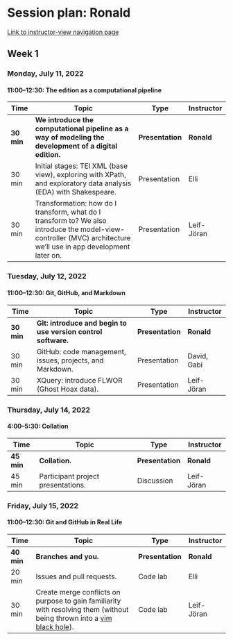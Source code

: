 # Session plan: Ronald

[Link to instructor-view navigation page](daily_instructor_view.md)

## Week 1

### Monday, July 11, 2022

#### 11:00–12:30: The edition as a computational pipeline

Time | Topic | Type | Instructor
---- | ---- | ---- | ---- 
**30 min** | **We introduce the computational pipeline as a way of modeling the development of a digital edition.** | **Presentation** | **Ronald**
30 min | Initial stages: TEI XML (base view), exploring with XPath, and exploratory data analysis (EDA) with Shakespeare. | Presentation | Elli
30 min | Transformation: how do I transform, what do I transform to? We also introduce the model-view-controller (MVC) architecture we’ll use in app development later on. | Presentation | Leif-Jöran

### Tuesday, July 12, 2022

#### 11:00–12:30: Git, GitHub, and Markdown

Time | Topic | Type | Instructor
---- | ---- | ---- | ---- 
**30 min** | **Git: introduce and begin to use version control software.** | **Presentation** | **Ronald**
30 min | GitHub: code management, issues, projects, and Markdown. | Presentation | David, Gabi
30 min | XQuery: introduce FLWOR (Ghost Hoax data). | Presentation | Leif-Jöran

### Thursday, July 14, 2022

#### 4:00–5:30: Collation

Time | Topic | Type | Instructor
---- | ---- | ---- | ---- 
**45 min** | **Collation.** | **Presentation** | **Ronald**
45 min | Participant project presentations. | Discussion | Leif-Jöran

### Friday, July 15, 2022

#### 11:00–12:30: Git and GitHub in Real Life

Time | Topic | Type | Instructor
---- | ---- | ---- | ---- 
**40 min** | **Branches and you.** | **Presentation** | **Ronald**
20 min | Issues and pull requests. | Code lab | Elli
30 min | Create merge conflicts on purpose to gain familiarity with resolving them (without being thrown into a [vim black hole](https://dev.to/matthew_collison/comment/fi9p)). | Code lab | Leif-Jöran


